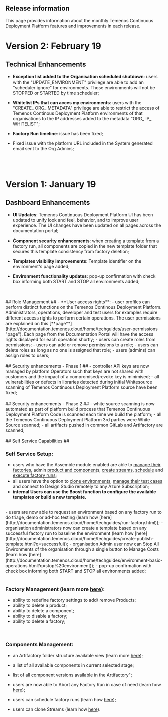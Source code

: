 
## Release information ##

This page provides information about the monthly Temenos Continuous Deployment Platform features and improvements in each release.

# **Version 2: February 19** #
## Technical Enhancements ##

-  **Exception list added to the Organisation scheduled shutdown**: users with the "UPDATE_ENVIRONMENT" privilege are able to add an "scheduler ignore" for environments. Those environments will not be STOPPED or STARTED by time scheduler;




- **Whitelist IPs that can acces my environments**: users with the "CREATE_ ORG_ METADATA" privilege are able to restrict the access of Temenos Continous Deployment Platform environments of that organisations to the IP addresses added to the metadata "ORG_ IP_ WHITELIST";

- **Factory Run timeline**: issue has been fixed;

- Fixed issue with the platform URL included in the System generated email sent to the Org Admins;



<br>
</br>

# **Version 1: January 19** #

## Dashboard Enhancements ##

- **UI Updates**: Temenos Continuous Deployment Platform UI has been updated to unify look and feel, behavior, and to improve user experience. The UI changes have been updated on all pages across the documentation portal;


- **Component security enhancements**: when creating a template from a factory run, all components are copied in the new template folder that secures this template consistency from factory deletion;


- **Templates visibility improvements**: Template identifier on the environment's page added;	

- **Environment functionality updates**: pop-up confirmation with check box informing both START and STOP all environments added;	

<br>
</br>
## Role Management	 ##
- **User access rights**: 
    - user profiles can perform distinct functions on the Temenos Continous Deployment Platform. Administrators, operations, developer and test users for examples require different access rights to perform certain operations. The user permissions are explained on this [**page**](http://documentation.temenos.cloud/home/techguides/user-permissions "page"). Each page from the Documentation Portal will have the access rights displayed for each operation shortly;
    - users can create roles from permissions;
    - users can add or remove permissions to a role;
    - users can delete roles as long as no one is assigned that role;
    - users (admins) can assign roles to users;

<br>
</br>
## Security enhancements - Phase 1 ##
- controller API keys are now managed by platform Operators such that keys are not shared with customers and the impact of a compromised/revoke key is minimised;
- all vulnerabilities or defects in libraries detected during initial Whitesource scanning of Temenos Continuous Deployment Platform source have been fixed;

<br>
</br>
## Security enhancements - Phase 2 ##
- white source scanning is now automated as part of platform build process that Temenos Continuous Deployment Platform Code is scanned each time we build the platform;
- all the Temenos Continuous Deployment Platform 3rd parties were White Source scanned;
- all artifacts pushed in common GitLab and Artifactory are scanned;

<br>
</br>
## Self Service Capabilities ##


###  **Self Service Setup:**  ###
   -   users who have the Assemble module enabled are able to [manage their factories](http://documentation.temenos.cloud/home/techguides/factories.html), admin [product and component](http://documentation.temenos.cloud/home/techguides/components-products.html)s, [create streams](http://documentation.temenos.cloud/home/techguides/stream.html), [schedule](http://documentation.temenos.cloud/home/techguides/factories.html?q=schedule%20factory#factory-scheduler) and [execute factory runs](http://documentation.temenos.cloud/home/techguides/factories.html?q=schedule%20factory#set-up-create-a-factory);
   -  all users have the option to [clone environments](http://documentation.temenos.cloud/home/techguides/clone-environment.html?q=clone%20envi), [manage their test cases](http://documentation.temenos.cloud/home/techguides/stage-testcases.html) and connect to Design Studio remotely to any Azure Subscription;
   -  **internal Users can use the Boost function to configure the available templates or build a new template.** <br>
   </br>
- users are now able to request an environment based on any factory run to do triage, demo or ad-hoc testing (learn how [here](http://documentation.temenos.cloud/home/techguides/run-factory.html));
- organisation administrators now can create a template based on any successful factory run to baseline the environment (learn how [here](http://documentation.temenos.cloud/home/techguides/create-publish-template.html?q=successful));
- organisation Admin user now can Stop All Environments of the organisation through a single button to Manage Costs (learn how [here](http://documentation.temenos.cloud/home/techguides/environment-basic-operations.html?q=stop%20environment));
- pop-up confirmation with check box informing both START and STOP all environments added;<br>
</br>



### **Factory Management (learn more [here](http://documentation.temenos.cloud/home/techguides/components-products.html#how-to-set-up-edit-delete-products)):**  ###
   -  ability to redefine factory settings to add/ remove Products;
   - ability to delete a product;
   - ability to delete a component;
   - ability to disable a factory;
   - ability to delete a factory; <br>
</br>



###  **Components Management**:  ###
   - an Artifactory folder structure available view (learn more [here](http://documentation.temenos.cloud/home/techguides/components-products.html#artifactory-view));
   - a list of all available components in current selected stage;
   - list of all component versions available in the Artifactory";


- users are now able to Abort any Factory Run in case of need (learn how [here](http://documentation.temenos.cloud/home/techguides/run-factory.html));
- users can schedule factory runs (learn how [here](http://documentation.temenos.cloud/home/techguides/factories.html));
- users can clone Streams (learn how [here](http://documentation.temenos.cloud/home/techguides/stream.html)).



